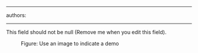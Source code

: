 

---
authors:

---




<span class='intro'> This field should not be null (Remove me when you edit this field). </span>


  <dl>
    <dt><img alt="" class="ms-rteCustom-ImageArea" src="/Standards/Communication/RulesToBetterPowerpointPresentations/PublishingImages/demo.gif" /></dt>
    <dd class="ms-rteCustom-FigureNormal">Figure&#58; Use an image to indicate a demo</dd>
</dl>



